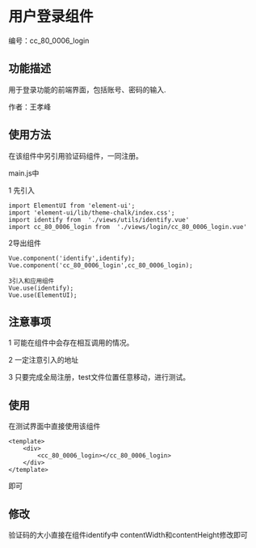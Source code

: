 # 用户登录组件

编号：cc_80_0006_login

## 功能描述
用于登录功能的前端界面，包括账号、密码的输入.

作者：王孝峰

## 使用方法

在该组件中另引用验证码组件，一同注册。

main.js中

1 先引入

```
import ElementUI from 'element-ui';
import 'element-ui/lib/theme-chalk/index.css';
import identify from  './views/utils/identify.vue'
import cc_80_0006_login from  './views/login/cc_80_0006_login.vue'
```

2导出组件
```
Vue.component('identify',identify);
Vue.component('cc_80_0006_login',cc_80_0006_login);
```
```
3引入和应用组件
Vue.use(identify);
Vue.use(ElementUI);

```

## 注意事项
1 可能在组件中会存在相互调用的情况。

2 一定注意引入的地址

3 只要完成全局注册，test文件位置任意移动，进行测试。

## 使用
在测试界面中直接使用该组件
```
<template>
    <div>
        <cc_80_0006_login></cc_80_0006_login>
    </div>
</template>
```
即可

## 修改
验证码的大小直接在组件identify中
          contentWidth和contentHeight修改即可
